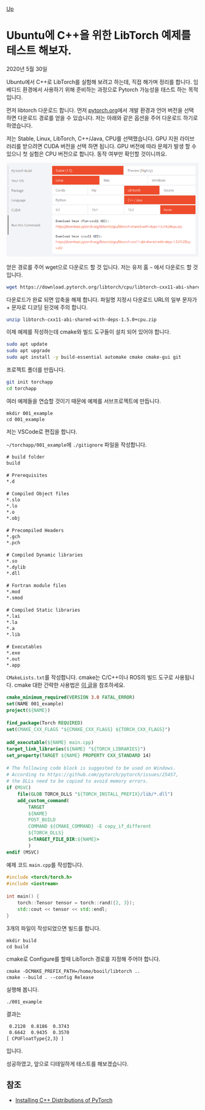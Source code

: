 [Up](index.md)

# Ubuntu에 C++을 위한 LibTorch 예제를 테스트 해보자.

2020년 5월 30일

Ubuntu에서 C++로 LibTorch를 실험해 보려고 하는데, 직접 해가며 정리를 합니다. 임베디드 환경에서 사용하기 위해 준비하는 과정으로 Pytorch 가능성을 태스트 하는 목적입니다.

먼저 libtorch 다운로드 합니다. 먼저 [pytorch.org](https://pytorch.org/)에서 개발 환경과 언어 버전을 선택하면 다운로드 경로를 얻을 수 있습니다. 저는 아래와 같은 옵션을 주어 다운로드 하기로 하였습니다.

저는 Stable, Linux, LibTorch, C++/Java, CPU를 선택했습니다. GPU 지원 라이브러리를 받으려면 CUDA 버전을 선택 하면 됩니다. GPU 버전에 따라 문제가 발생 할 수 있으니 첫 실험은 CPU 버전으로 합니다. 동작 여부만 확인할 것이니까요.

![image-20200529222014137](installation_of_libtorch_and%20example.assets/image-20200529222014137.png)

얻은 경로를 주어 wget으로 다운로드 할 것 입니다. 저는 유저 홈 `~` 에서 다운로드 할 것입니다.

``` sh
wget https://download.pytorch.org/libtorch/cpu/libtorch-cxx11-abi-shared-with-deps-1.5.0%2Bcpu.zip
```

다운로드가 완료 되면 압축을 해제 합니다. 파일명 지정시 다운로드 URL의 일부 문자가 + 문자로 디코딩 된것에 주의 합니다.

```sh
unzip libtorch-cxx11-abi-shared-with-deps-1.5.0+cpu.zip
```

이제 예제를 작성하는데 cmake와 빌드 도구들이 설치 되어 있어야 합니다.

```sh
sudo apt update
sudo apt upgrade
sudo apt install -y build-essential automake cmake cmake-gui git
```

프로젝트 폴더를 만듭니다.

```sh
git init torchapp
cd torchapp
```

여러 예제들을 연습할 것이기 때문에 예제를 서브프로젝트에 만듭니다.

```
mkdir 001_example
cd 001_example
```

저는 VSCode로 편집을 합니다.

`~/torchapp/001_example`에 `./gitignore` 파일을 작성합니다.

```
# build folder
build

# Prerequisites
*.d

# Compiled Object files
*.slo
*.lo
*.o
*.obj

# Precompiled Headers
*.gch
*.pch

# Compiled Dynamic libraries
*.so
*.dylib
*.dll

# Fortran module files
*.mod
*.smod

# Compiled Static libraries
*.lai
*.la
*.a
*.lib

# Executables
*.exe
*.out
*.app
```

`CMakeLists.txt`를 작성합니다. cmake는 C/C++이나 ROS의 빌드 도구로 사용됩니다. cmake 대한 간략한 사용법은 [이 글](../c_language/simple_cmake_introduction.md)을 참조하세요.

```cmake
cmake_minimum_required(VERSION 3.0 FATAL_ERROR)
set(NAME 001_example)
project(${NAME})

find_package(Torch REQUIRED)
set(CMAKE_CXX_FLAGS "${CMAKE_CXX_FLAGS} ${TORCH_CXX_FLAGS}")

add_executable(${NAME} main.cpp)
target_link_libraries(${NAME} "${TORCH_LIBRARIES}")
set_property(TARGET ${NAME} PROPERTY CXX_STANDARD 14)

# The following code block is suggested to be used on Windows.
# According to https://github.com/pytorch/pytorch/issues/25457,
# the DLLs need to be copied to avoid memory errors.
if (MSVC)
    file(GLOB TORCH_DLLS "${TORCH_INSTALL_PREFIX}/lib/*.dll")
    add_custom_command(
        TARGET
        ${NAME}
        POST_BUILD
        COMMAND ${CMAKE_COMMAND} -E copy_if_different
        ${TORCH_DLLS}
        $<TARGET_FILE_DIR:${NAME}>
        )
endif (MSVC)
```

예제 코드 `main.cpp`를 작성합니다.

```c++
#include <torch/torch.h>
#include <iostream>

int main() {
	torch::Tensor tensor = torch::rand({2, 3});
	std::cout << tensor << std::endl;
}
```

3개의 파일이 작성되었으면 빌드를 합니다.

```
mkdir build
cd build
```

cmake로 Configure를 할때 LibTorch 경로를 지정해 주어야 합니다.

```
cmake -DCMAKE_PREFIX_PATH=/home/booil/libtorch ..
cmake --build . --config Release
```

실행해 봅니다.

```
./001_example 
```

결과는

```
 0.2120  0.8186  0.3743
 0.6642  0.9435  0.3570
[ CPUFloatType{2,3} ]
```

입니다.

성공하였고, 앞으로 디테일하게 테스트를 해보겠습니다.

## 참조

- [Installing C++ Distributions of PyTorch](https://pytorch.org/cppdocs/installing.html)